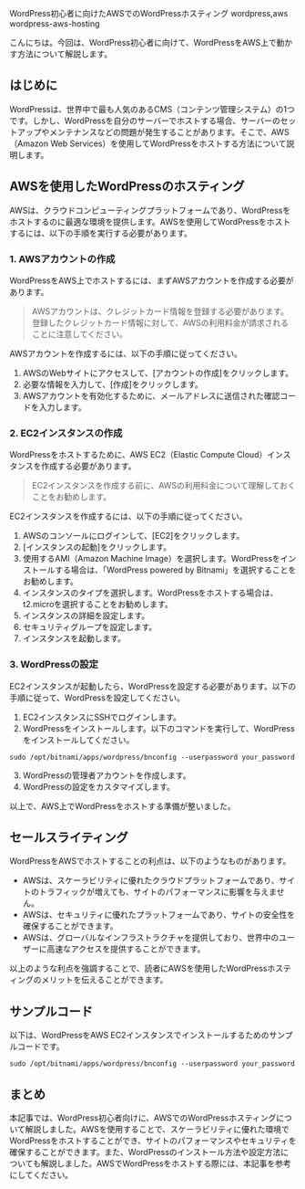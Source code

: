 WordPress初心者に向けたAWSでのWordPressホスティング
wordpress,aws
wordpress-aws-hosting

こんにちは。今回は、WordPress初心者に向けて、WordPressをAWS上で動かす方法について解説します。

## はじめに

WordPressは、世界中で最も人気のあるCMS（コンテンツ管理システム）の1つです。しかし、WordPressを自分のサーバーでホストする場合、サーバーのセットアップやメンテナンスなどの問題が発生することがあります。そこで、AWS（Amazon Web Services）を使用してWordPressをホストする方法について説明します。

## AWSを使用したWordPressのホスティング

AWSは、クラウドコンピューティングプラットフォームであり、WordPressをホストするのに最適な環境を提供します。AWSを使用してWordPressをホストするには、以下の手順を実行する必要があります。

### 1. AWSアカウントの作成

WordPressをAWS上でホストするには、まずAWSアカウントを作成する必要があります。

>AWSアカウントは、クレジットカード情報を登録する必要があります。登録したクレジットカード情報に対して、AWSの利用料金が請求されることに注意してください。

AWSアカウントを作成するには、以下の手順に従ってください。

1. AWSのWebサイトにアクセスして、[アカウントの作成]をクリックします。
2. 必要な情報を入力して、[作成]をクリックします。
3. AWSアカウントを有効化するために、メールアドレスに送信された確認コードを入力します。

### 2. EC2インスタンスの作成

WordPressをホストするために、AWS EC2（Elastic Compute Cloud）インスタンスを作成する必要があります。

>EC2インスタンスを作成する前に、AWSの利用料金について理解しておくことをお勧めします。

EC2インスタンスを作成するには、以下の手順に従ってください。

1. AWSのコンソールにログインして、[EC2]をクリックします。
2. [インスタンスの起動]をクリックします。
3. 使用するAMI（Amazon Machine Image）を選択します。WordPressをインストールする場合は、「WordPress powered by Bitnami」を選択することをお勧めします。
4. インスタンスのタイプを選択します。WordPressをホストする場合は、t2.microを選択することをお勧めします。
5. インスタンスの詳細を設定します。
6. セキュリティグループを設定します。
7. インスタンスを起動します。

### 3. WordPressの設定

EC2インスタンスが起動したら、WordPressを設定する必要があります。以下の手順に従って、WordPressを設定してください。

1. EC2インスタンスにSSHでログインします。
2. WordPressをインストールします。以下のコマンドを実行して、WordPressをインストールしてください。

```
sudo /opt/bitnami/apps/wordpress/bnconfig --userpassword your_password
```

3. WordPressの管理者アカウントを作成します。
4. WordPressの設定をカスタマイズします。

以上で、AWS上でWordPressをホストする準備が整いました。

## セールスライティング

WordPressをAWSでホストすることの利点は、以下のようなものがあります。

- AWSは、スケーラビリティに優れたクラウドプラットフォームであり、サイトのトラフィックが増えても、サイトのパフォーマンスに影響を与えません。
- AWSは、セキュリティに優れたプラットフォームであり、サイトの安全性を確保することができます。
- AWSは、グローバルなインフラストラクチャを提供しており、世界中のユーザーに高速なアクセスを提供することができます。

以上のような利点を強調することで、読者にAWSを使用したWordPressホスティングのメリットを伝えることができます。

## サンプルコード

以下は、WordPressをAWS EC2インスタンスでインストールするためのサンプルコードです。

```
sudo /opt/bitnami/apps/wordpress/bnconfig --userpassword your_password
```

## まとめ

本記事では、WordPress初心者向けに、AWSでのWordPressホスティングについて解説しました。AWSを使用することで、スケーラビリティに優れた環境でWordPressをホストすることができ、サイトのパフォーマンスやセキュリティを確保することができます。また、WordPressのインストール方法や設定方法についても解説しました。AWSでWordPressをホストする際には、本記事を参考にしてください。
